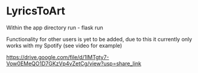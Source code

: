# LyricsToArt

Within the app directory run - flask run

Functionality for other users is yet to be added, due to this it currently only works with my Spotify (see video for example)

https://drive.google.com/file/d/1lMTgty7-Vow0EMeQO1D7GKzVp4vZetCg/view?usp=share_link
